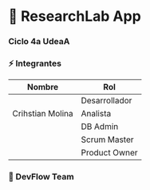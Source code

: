 # :rocket: ResearchLab App

### Ciclo 4a UdeaA

### :zap: Integrantes

| Nombre                    | Rol                   |
| --------------------------| ----------------------|
|                           | Desarrollador         |
| Crihstian Molina          | Analista              |
|                           | DB Admin              |
|                           | Scrum Master          |
|                           | Product Owner         |

### :metal: DevFlow Team